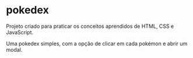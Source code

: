# pokedex

Projeto criado para praticar os conceitos aprendidos de HTML, CSS e JavaScript.

Uma pokedex simples, com a opção de clicar em cada pokémon e abrir um modal.